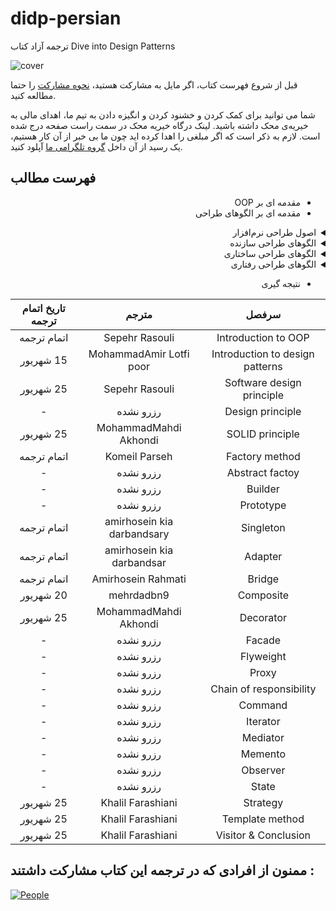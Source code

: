 # didp-persian
ترجمه آزاد کتاب Dive into Design Patterns

![cover](cover.png)

قبل از شروع فهرست کتاب، اگر مایل به مشارکت هستید، [نحوه مشارکت](CONTRIBUTING.md) را حتما مطالعه کنید.

شما می توانید برای کمک کردن و خشنود کردن و انگیزه دادن به تیم ما، اهدای مالی به خیریه‌ی محک داشته باشید.
لینک درگاه خیریه محک در سمت راست صفحه درج شده است. لازم به ذکر است که اگر مبلغی را اهدا کرده اید چون ما بی خبر از آن کار هستیم، یک رسید از آن داخل [گروه تلگرامی ما](https://t.me/dfp_farsi) آپلود کنید.


## فهرست مطالب

<div dir="rtl">

- مقدمه ای بر OOP
- مقدمه ای بر الگوهای طراحی

<details>
  <summary>اصول طراحی نرم‌افزار</summary>
  <br>

  - اصول طراحی
  - اصول SOLID 
</details>

<details>
  <summary>الگوهای طراحی سازنده</summary>
  <br>

  - Factory Method
  - Abstract Factory
  - Builder
  - Prototype
  - Singleton
</details>

<details>
  <summary>الگوهای طراحی ساختاری</summary>
  <br>

  - Adapter
  - Bridge
  - Composite
  - Decorator
  - Facade
  - Flyweight
  - Proxy
</details>

<details>
  <summary>الگوهای طراحی رفتاری</summary>
  <br>

  - chain of responsibility
  - Command
  - Iterator
  - Mediator
  - Memento
  - Observer
  - State
  - Strategy
  - Template Method
  - Visitor
</details>

- نتیجه گیری

</div>

| تاریخ اتمام ترجمه      | مترجم | سرفصل     |
| :---:        |    :----:   |          :---: |
| <span dir="rtl"> اتمام ترجمه </span> | Sepehr Rasouli | Introduction to OOP |
| <span dir="rtl"> 15 شهریور </span> | MohammadAmir Lotfi poor | Introduction to design patterns |
| <span dir="rtl"> 25 شهریور </span> | Sepehr Rasouli | Software design principle |
|-|رزرو نشده| Design principle |
| <span dir="rtl"> 25 شهریور </span> | MohammadMahdi Akhondi | SOLID principle |
| <span dir="rtl"> اتمام ترجمه </span> | Komeil Parseh | Factory method |
|-|رزرو نشده| Abstract factoy |
|-|رزرو نشده| Builder |
|-|رزرو نشده| Prototype |
| <span dir="rtl"> اتمام ترجمه </span> | amirhosein kia darbandsary | Singleton |
| <span dir="rtl"> اتمام ترجمه </span> | amirhosein kia darbandsar | Adapter |
| <span dir="rtl"> اتمام ترجمه </span> | Amirhosein Rahmati | Bridge |
| <span dir="rtl"> 20 شهریور </span> | mehrdadbn9 | Composite |
| <span dir="rtl"> 25 شهریور </span> | MohammadMahdi Akhondi | Decorator |
|-|رزرو نشده| Facade |
|-|رزرو نشده| Flyweight |
|-|رزرو نشده| Proxy |
|-|رزرو نشده| Chain of responsibility |
|-|رزرو نشده| Command |
|-|رزرو نشده| Iterator |
|-|رزرو نشده| Mediator |
|-|رزرو نشده| Memento |
|-|رزرو نشده| Observer |
|-|رزرو نشده| State |
| <span dir="rtl"> 25 شهریور </span> | Khalil Farashiani | Strategy |
| <span dir="rtl"> 25 شهریور </span> | Khalil Farashiani | Template method |
| <span dir="rtl"> 25 شهریور </span> | Khalil Farashiani | Visitor & Conclusion|





## ممنون از افرادی که در ترجمه این کتاب مشارکت داشتند :

[![People](https://contrib.rocks/image?repo=ftg-iran/didp-persian)](https://github.com/ftg-iran/didp-persian/graphs/contributors)
